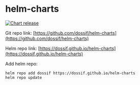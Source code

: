 # helm-charts

[![Chart release](https://github.com/dossif/helm-charts/actions/workflows/chart-release.yaml/badge.svg?branch=master)](https://github.com/dossif/helm-charts/actions/workflows/chart-release.yaml)

Git repo link: [https://github.com/dossif/helm-charts](https://github.com/dossif/helm-charts)

Helm repo link: [https://dossif.github.io/helm-charts](https://dossif.github.io/helm-charts)

Add helm repo:

    helm repo add dossif https://dossif.github.io/helm-charts
    helm repo update
